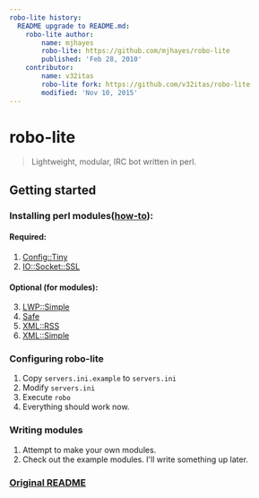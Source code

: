 ```yaml
---
robo-lite history:
  README upgrade to README.md:
    robo-lite author:
        name: mjhayes
        robo-lite: https://github.com/mjhayes/robo-lite
        published: 'Feb 28, 2010'
    contributor:
        name: v32itas
        robo-lite fork: https://github.com/v32itas/robo-lite
        modified: 'Nov 10, 2015'
---
```


# robo-lite

> Lightweight, modular, IRC bot written in perl.

## Getting started

### Installing perl modules([how-to](http://www.cpan.org/modules/INSTALL.html)):

#### Required:
1. [Config::Tiny](http://search.cpan.org/~rsavage/Config-Tiny-2.23/lib/Config/Tiny.pm)
2. [IO::Socket::SSL](http://search.cpan.org/~sullr/IO-Socket-SSL-2.020/lib/IO/Socket/SSL.pod)

#### Optional (for modules):
3. [LWP::Simple](https://metacpan.org/pod/LWP::Simple)
4. [Safe](https://metacpan.org/pod/Safe)
5. [XML::RSS](https://metacpan.org/pod/XML::RSS)
6. [XML::Simple](https://metacpan.org/pod/XML::Simple)

### Configuring robo-lite

1. Copy `servers.ini.example` to `servers.ini` 
2. Modify `servers.ini`  
3. Execute `robo`
4. Everything should work now.

### Writing modules

1. Attempt to make your own modules.
2. Check out the example modules. I'll write something up later.

### [Original README](https://github.com/mjhayes/robo-lite/blob/master/README)
